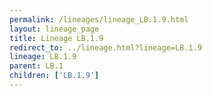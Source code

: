 ```yaml
---
permalink: /lineages/lineage_LB.1.9.html
layout: lineage_page
title: Lineage LB.1.9
redirect_to: ../lineage.html?lineage=LB.1.9
lineage: LB.1.9
parent: LB.1
children: ['LB.1.9']
---
```

